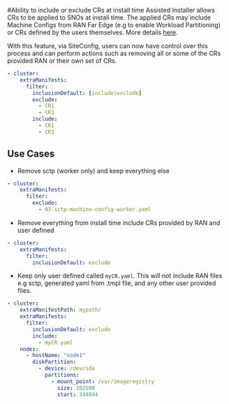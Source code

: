 #Ability to include or exclude CRs at install time
Assisted Installer allows CRs to be applied to SNOs at install time. The applied CRs may include Machine Configs from RAN Far Edge (e.g to enable Workload Partitioning) or CRs defined by the users themselves. More details [here](https://github.com/openshift/assisted-service/blob/c183b5182bfed15e42745e9f7fd3bd4f21184bde/docs/hive-integration/README.md#creating-additional-manifests).

With this feature, via SiteConfig, users can now have control over this process and can perform actions such as removing all or some of the CRs provided RAN or their own set of CRs.

```yaml
- cluster:
    extraManifests:
      filter:
        inclusionDefault: [include|exclude]
        exclude:
          - CR1
          - CR3
        include:
          - CR1
          - CR3
```
## Use Cases

- Remove sctp (worker only) and keep everything else
```yaml
- cluster:
    extraManifests:
      filter:
        exclude:
          - 03-sctp-machine-config-worker.yaml
```

- Remove everything from install time include CRs provided by RAN and user defined
```yaml
- cluster:
    extraManifests:
      filter:
        inclusionDefault: exclude
```

- Keep only user defined called `myCR.yaml`. This will not include RAN files e.g sctp, generated yaml from .tmpl file, and any other user provided files. 
```yaml
- cluster:
    extraManifestPath: mypath/
    extraManifests:
      filter:
        inclusionDefault: exclude
        include:
          - myCR.yaml
    nodes:
      - hostName: "node1"
        diskPartition:
          - device: /dev/sda
            partitions:
              - mount_point: /var/imageregistry
                size: 102500
                start: 344844
```
